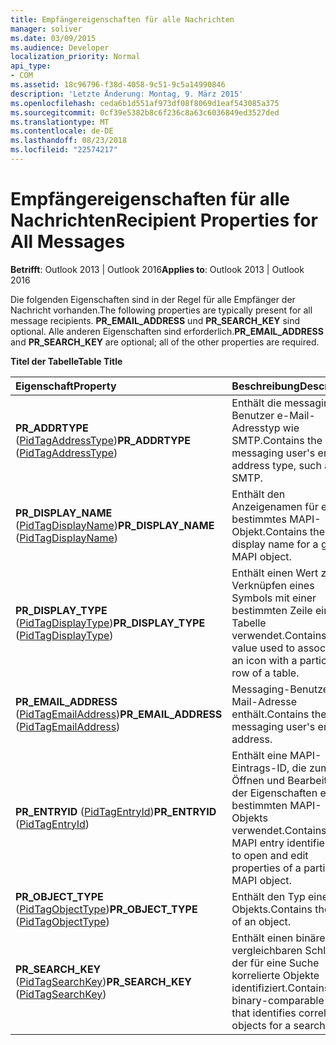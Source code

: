 ```yaml
---
title: Empfängereigenschaften für alle Nachrichten
manager: soliver
ms.date: 03/09/2015
ms.audience: Developer
localization_priority: Normal
api_type:
- COM
ms.assetid: 18c96796-f38d-4058-9c51-9c5a14990846
description: 'Letzte Änderung: Montag, 9. März 2015'
ms.openlocfilehash: ceda6b1d551af973df08f8069d1eaf543085a375
ms.sourcegitcommit: 0cf39e5382b8c6f236c8a63c6036849ed3527ded
ms.translationtype: MT
ms.contentlocale: de-DE
ms.lasthandoff: 08/23/2018
ms.locfileid: "22574217"
---
```

# <a name="recipient-properties-for-all-messages"></a><span data-ttu-id="9ff6f-103">Empfängereigenschaften für alle Nachrichten</span><span class="sxs-lookup"><span data-stu-id="9ff6f-103">Recipient Properties for All Messages</span></span>

  
  
<span data-ttu-id="9ff6f-104">**Betrifft**: Outlook 2013 | Outlook 2016</span><span class="sxs-lookup"><span data-stu-id="9ff6f-104">**Applies to**: Outlook 2013 | Outlook 2016</span></span> 
  
<span data-ttu-id="9ff6f-105">Die folgenden Eigenschaften sind in der Regel für alle Empfänger der Nachricht vorhanden.</span><span class="sxs-lookup"><span data-stu-id="9ff6f-105">The following properties are typically present for all message recipients.</span></span> <span data-ttu-id="9ff6f-106">**PR_EMAIL_ADDRESS** und **PR_SEARCH_KEY** sind optional. Alle anderen Eigenschaften sind erforderlich.</span><span class="sxs-lookup"><span data-stu-id="9ff6f-106">**PR_EMAIL_ADDRESS** and **PR_SEARCH_KEY** are optional; all of the other properties are required.</span></span> 
  
<span data-ttu-id="9ff6f-107">**Titel der Tabelle**</span><span class="sxs-lookup"><span data-stu-id="9ff6f-107">**Table Title**</span></span>

|<span data-ttu-id="9ff6f-108">**Eigenschaft**</span><span class="sxs-lookup"><span data-stu-id="9ff6f-108">**Property**</span></span>|<span data-ttu-id="9ff6f-109">**Beschreibung**</span><span class="sxs-lookup"><span data-stu-id="9ff6f-109">**Description**</span></span>|
|:-----|:-----|
|<span data-ttu-id="9ff6f-110">**PR_ADDRTYPE** ([PidTagAddressType](pidtagaddresstype-canonical-property.md))</span><span class="sxs-lookup"><span data-stu-id="9ff6f-110">**PR_ADDRTYPE** ([PidTagAddressType](pidtagaddresstype-canonical-property.md))</span></span>  <br/> |<span data-ttu-id="9ff6f-111">Enthält die messaging-Benutzer e-Mail-Adresstyp wie SMTP.</span><span class="sxs-lookup"><span data-stu-id="9ff6f-111">Contains the messaging user's email address type, such as SMTP.</span></span>  <br/> |
|<span data-ttu-id="9ff6f-112">**PR_DISPLAY_NAME** ([PidTagDisplayName](pidtagdisplayname-canonical-property.md))</span><span class="sxs-lookup"><span data-stu-id="9ff6f-112">**PR_DISPLAY_NAME** ([PidTagDisplayName](pidtagdisplayname-canonical-property.md))</span></span>  <br/> |<span data-ttu-id="9ff6f-113">Enthält den Anzeigenamen für ein bestimmtes MAPI-Objekt.</span><span class="sxs-lookup"><span data-stu-id="9ff6f-113">Contains the display name for a given MAPI object.</span></span>  <br/> |
|<span data-ttu-id="9ff6f-114">**PR_DISPLAY_TYPE** ([PidTagDisplayType](pidtagdisplaytype-canonical-property.md))</span><span class="sxs-lookup"><span data-stu-id="9ff6f-114">**PR_DISPLAY_TYPE** ([PidTagDisplayType](pidtagdisplaytype-canonical-property.md))</span></span>  <br/> |<span data-ttu-id="9ff6f-115">Enthält einen Wert zum Verknüpfen eines Symbols mit einer bestimmten Zeile einer Tabelle verwendet.</span><span class="sxs-lookup"><span data-stu-id="9ff6f-115">Contains a value used to associate an icon with a particular row of a table.</span></span>  <br/> |
|<span data-ttu-id="9ff6f-116">**PR_EMAIL_ADDRESS** ([PidTagEmailAddress](pidtagemailaddress-canonical-property.md))</span><span class="sxs-lookup"><span data-stu-id="9ff6f-116">**PR_EMAIL_ADDRESS** ([PidTagEmailAddress](pidtagemailaddress-canonical-property.md))</span></span>  <br/> |<span data-ttu-id="9ff6f-117">Messaging-Benutzer e-Mail-Adresse enthält.</span><span class="sxs-lookup"><span data-stu-id="9ff6f-117">Contains the messaging user's email address.</span></span>  <br/> |
|<span data-ttu-id="9ff6f-118">**PR_ENTRYID** ([PidTagEntryId](pidtagentryid-canonical-property.md))</span><span class="sxs-lookup"><span data-stu-id="9ff6f-118">**PR_ENTRYID** ([PidTagEntryId](pidtagentryid-canonical-property.md))</span></span>  <br/> |<span data-ttu-id="9ff6f-119">Enthält eine MAPI-Eintrags-ID, die zum Öffnen und Bearbeiten der Eigenschaften eines bestimmten MAPI-Objekts verwendet.</span><span class="sxs-lookup"><span data-stu-id="9ff6f-119">Contains a MAPI entry identifier used to open and edit properties of a particular MAPI object.</span></span>  <br/> |
|<span data-ttu-id="9ff6f-120">**PR_OBJECT_TYPE** ([PidTagObjectType](pidtagobjecttype-canonical-property.md))</span><span class="sxs-lookup"><span data-stu-id="9ff6f-120">**PR_OBJECT_TYPE** ([PidTagObjectType](pidtagobjecttype-canonical-property.md))</span></span>  <br/> |<span data-ttu-id="9ff6f-121">Enthält den Typ eines Objekts.</span><span class="sxs-lookup"><span data-stu-id="9ff6f-121">Contains the type of an object.</span></span>  <br/> |
|<span data-ttu-id="9ff6f-122">**PR_SEARCH_KEY** ([PidTagSearchKey](pidtagsearchkey-canonical-property.md))</span><span class="sxs-lookup"><span data-stu-id="9ff6f-122">**PR_SEARCH_KEY** ([PidTagSearchKey](pidtagsearchkey-canonical-property.md))</span></span>  <br/> |<span data-ttu-id="9ff6f-123">Enthält einen binären vergleichbaren Schlüssel, der für eine Suche korrelierte Objekte identifiziert.</span><span class="sxs-lookup"><span data-stu-id="9ff6f-123">Contains a binary-comparable key that identifies correlated objects for a search.</span></span>  <br/> |
   


